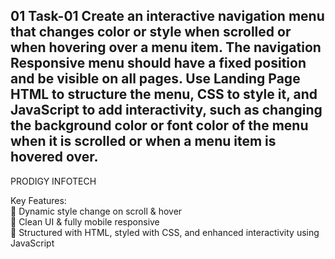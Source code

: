 01
Task-01
Create an interactive navigation menu that changes color or style when scrolled or when hovering over a menu item. The navigation Responsive menu should have a fixed position and be visible on all pages. Use Landing Page HTML to structure the menu, CSS to style it, and JavaScript to add interactivity, such as changing the background color or font color of the menu when it is scrolled or when a menu item is hovered over.
-
PRODIGY INFOTECH

Key Features: <br> 
🔸 Dynamic style change on scroll & hover <br>
🔸 Clean UI & fully mobile responsive <br>
🔸 Structured with HTML, styled with CSS, and enhanced interactivity using JavaScript